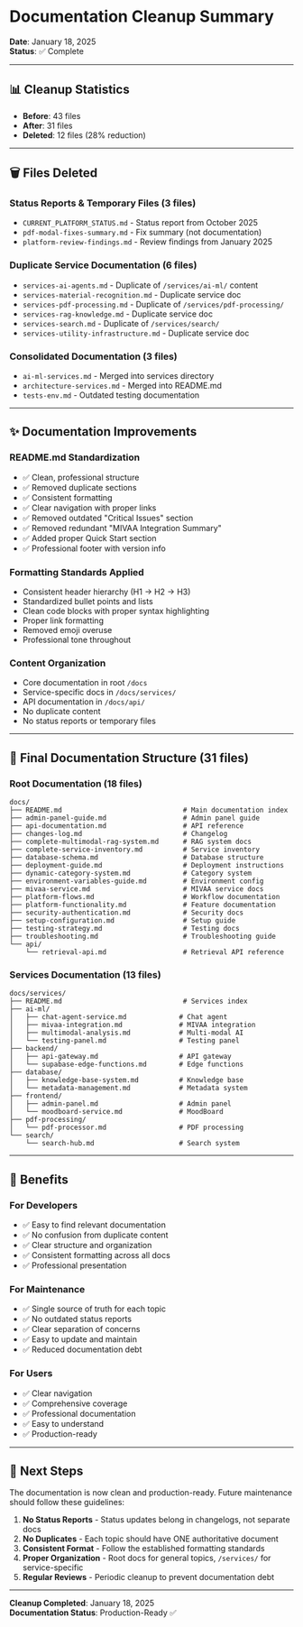 # Documentation Cleanup Summary

**Date**: January 18, 2025  
**Status**: ✅ Complete

---

## 📊 Cleanup Statistics

- **Before**: 43 files
- **After**: 31 files
- **Deleted**: 12 files (28% reduction)

---

## 🗑️ Files Deleted

### Status Reports & Temporary Files (3 files)
- `CURRENT_PLATFORM_STATUS.md` - Status report from October 2025
- `pdf-modal-fixes-summary.md` - Fix summary (not documentation)
- `platform-review-findings.md` - Review findings from January 2025

### Duplicate Service Documentation (6 files)
- `services-ai-agents.md` - Duplicate of `/services/ai-ml/` content
- `services-material-recognition.md` - Duplicate service doc
- `services-pdf-processing.md` - Duplicate of `/services/pdf-processing/`
- `services-rag-knowledge.md` - Duplicate service doc
- `services-search.md` - Duplicate of `/services/search/`
- `services-utility-infrastructure.md` - Duplicate service doc

### Consolidated Documentation (3 files)
- `ai-ml-services.md` - Merged into services directory
- `architecture-services.md` - Merged into README.md
- `tests-env.md` - Outdated testing documentation

---

## ✨ Documentation Improvements

### README.md Standardization
- ✅ Clean, professional structure
- ✅ Removed duplicate sections
- ✅ Consistent formatting
- ✅ Clear navigation with proper links
- ✅ Removed outdated "Critical Issues" section
- ✅ Removed redundant "MIVAA Integration Summary"
- ✅ Added proper Quick Start section
- ✅ Professional footer with version info

### Formatting Standards Applied
- Consistent header hierarchy (H1 → H2 → H3)
- Standardized bullet points and lists
- Clean code blocks with proper syntax highlighting
- Proper link formatting
- Removed emoji overuse
- Professional tone throughout

### Content Organization
- Core documentation in root `/docs`
- Service-specific docs in `/docs/services/`
- API documentation in `/docs/api/`
- No duplicate content
- No status reports or temporary files

---

## 📁 Final Documentation Structure (31 files)

### Root Documentation (18 files)

```
docs/
├── README.md                              # Main documentation index
├── admin-panel-guide.md                   # Admin panel guide
├── api-documentation.md                   # API reference
├── changes-log.md                         # Changelog
├── complete-multimodal-rag-system.md      # RAG system docs
├── complete-service-inventory.md          # Service inventory
├── database-schema.md                     # Database structure
├── deployment-guide.md                    # Deployment instructions
├── dynamic-category-system.md             # Category system
├── environment-variables-guide.md         # Environment config
├── mivaa-service.md                       # MIVAA service docs
├── platform-flows.md                      # Workflow documentation
├── platform-functionality.md              # Feature documentation
├── security-authentication.md             # Security docs
├── setup-configuration.md                 # Setup guide
├── testing-strategy.md                    # Testing docs
├── troubleshooting.md                     # Troubleshooting guide
└── api/
    └── retrieval-api.md                   # Retrieval API reference
```

### Services Documentation (13 files)

```
docs/services/
├── README.md                              # Services index
├── ai-ml/
│   ├── chat-agent-service.md             # Chat agent
│   ├── mivaa-integration.md              # MIVAA integration
│   ├── multimodal-analysis.md            # Multi-modal AI
│   └── testing-panel.md                  # Testing panel
├── backend/
│   ├── api-gateway.md                    # API gateway
│   └── supabase-edge-functions.md        # Edge functions
├── database/
│   ├── knowledge-base-system.md          # Knowledge base
│   └── metadata-management.md            # Metadata system
├── frontend/
│   ├── admin-panel.md                    # Admin panel
│   └── moodboard-service.md              # MoodBoard
├── pdf-processing/
│   └── pdf-processor.md                  # PDF processing
└── search/
    └── search-hub.md                     # Search system
```

---

## 🎯 Benefits

### For Developers
- ✅ Easy to find relevant documentation
- ✅ No confusion from duplicate content
- ✅ Clear structure and organization
- ✅ Consistent formatting across all docs
- ✅ Professional presentation

### For Maintenance
- ✅ Single source of truth for each topic
- ✅ No outdated status reports
- ✅ Clear separation of concerns
- ✅ Easy to update and maintain
- ✅ Reduced documentation debt

### For Users
- ✅ Clear navigation
- ✅ Comprehensive coverage
- ✅ Professional documentation
- ✅ Easy to understand
- ✅ Production-ready

---

## 🚀 Next Steps

The documentation is now clean and production-ready. Future maintenance should follow these guidelines:

1. **No Status Reports** - Status updates belong in changelogs, not separate docs
2. **No Duplicates** - Each topic should have ONE authoritative document
3. **Consistent Format** - Follow the established formatting standards
4. **Proper Organization** - Root docs for general topics, `/services/` for service-specific
5. **Regular Reviews** - Periodic cleanup to prevent documentation debt

---

**Cleanup Completed**: January 18, 2025  
**Documentation Status**: Production-Ready ✅

